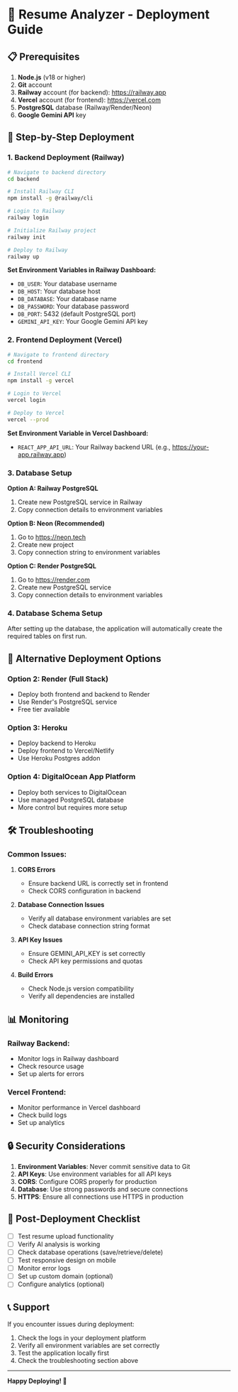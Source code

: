 # 🚀 Resume Analyzer - Deployment Guide

## 📋 Prerequisites

1. **Node.js** (v18 or higher)
2. **Git** account
3. **Railway** account (for backend): https://railway.app
4. **Vercel** account (for frontend): https://vercel.com
5. **PostgreSQL** database (Railway/Render/Neon)
6. **Google Gemini API** key

## 🔧 Step-by-Step Deployment

### 1. Backend Deployment (Railway)

```bash
# Navigate to backend directory
cd backend

# Install Railway CLI
npm install -g @railway/cli

# Login to Railway
railway login

# Initialize Railway project
railway init

# Deploy to Railway
railway up
```

**Set Environment Variables in Railway Dashboard:**
- `DB_USER`: Your database username
- `DB_HOST`: Your database host
- `DB_DATABASE`: Your database name
- `DB_PASSWORD`: Your database password
- `DB_PORT`: 5432 (default PostgreSQL port)
- `GEMINI_API_KEY`: Your Google Gemini API key

### 2. Frontend Deployment (Vercel)

```bash
# Navigate to frontend directory
cd frontend

# Install Vercel CLI
npm install -g vercel

# Login to Vercel
vercel login

# Deploy to Vercel
vercel --prod
```

**Set Environment Variable in Vercel Dashboard:**
- `REACT_APP_API_URL`: Your Railway backend URL (e.g., https://your-app.railway.app)

### 3. Database Setup

**Option A: Railway PostgreSQL**
1. Create new PostgreSQL service in Railway
2. Copy connection details to environment variables

**Option B: Neon (Recommended)**
1. Go to https://neon.tech
2. Create new project
3. Copy connection string to environment variables

**Option C: Render PostgreSQL**
1. Go to https://render.com
2. Create new PostgreSQL service
3. Copy connection details to environment variables

### 4. Database Schema Setup

After setting up the database, the application will automatically create the required tables on first run.

## 🔗 Alternative Deployment Options

### Option 2: Render (Full Stack)
- Deploy both frontend and backend to Render
- Use Render's PostgreSQL service
- Free tier available

### Option 3: Heroku
- Deploy backend to Heroku
- Deploy frontend to Vercel/Netlify
- Use Heroku Postgres addon

### Option 4: DigitalOcean App Platform
- Deploy both services to DigitalOcean
- Use managed PostgreSQL database
- More control but requires more setup

## 🛠️ Troubleshooting

### Common Issues:

1. **CORS Errors**
   - Ensure backend URL is correctly set in frontend
   - Check CORS configuration in backend

2. **Database Connection Issues**
   - Verify all database environment variables are set
   - Check database connection string format

3. **API Key Issues**
   - Ensure GEMINI_API_KEY is set correctly
   - Check API key permissions and quotas

4. **Build Errors**
   - Check Node.js version compatibility
   - Verify all dependencies are installed

## 📊 Monitoring

### Railway Backend:
- Monitor logs in Railway dashboard
- Check resource usage
- Set up alerts for errors

### Vercel Frontend:
- Monitor performance in Vercel dashboard
- Check build logs
- Set up analytics

## 🔒 Security Considerations

1. **Environment Variables**: Never commit sensitive data to Git
2. **API Keys**: Use environment variables for all API keys
3. **CORS**: Configure CORS properly for production
4. **Database**: Use strong passwords and secure connections
5. **HTTPS**: Ensure all connections use HTTPS in production

## 🎉 Post-Deployment Checklist

- [ ] Test resume upload functionality
- [ ] Verify AI analysis is working
- [ ] Check database operations (save/retrieve/delete)
- [ ] Test responsive design on mobile
- [ ] Monitor error logs
- [ ] Set up custom domain (optional)
- [ ] Configure analytics (optional)

## 📞 Support

If you encounter issues during deployment:
1. Check the logs in your deployment platform
2. Verify all environment variables are set correctly
3. Test the application locally first
4. Check the troubleshooting section above

---

**Happy Deploying! 🚀** 